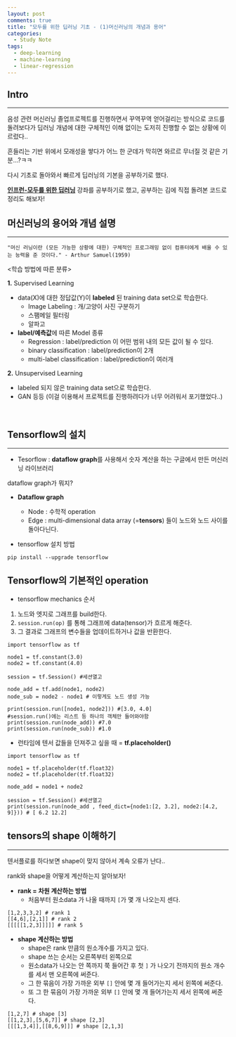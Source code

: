 ```yaml
---
layout: post
comments: true
title: "모두를 위한 딥러닝 기초 - (1)머신러닝의 개념과 용어"
categories:
  - Study Note
tags:
  - deep-learning
  - machine-learning
  - linear-regression
---
```


## Intro
---

음성 관련 머신러닝 졸업프로젝트를 진행하면서 꾸역꾸역 얻어걸리는 방식으로 코드를 돌려보다가 딥러닝 개념에 대한 구체적인 이해 없이는 도저히 진행할 수 없는 상황에 이르렀다..

흔들리는 기반 위에서 모래성을 쌓다가 어느 한 군데가 막히면 와르르 무너질 것 같은 기분...?ㅋㅋ

다시 기초로 돌아와서 빠르게 딥러닝의 기본을 공부하기로 했다.

<a href="https://www.inflearn.com/course/%EA%B8%B0%EB%B3%B8%EC%A0%81%EC%9D%B8-%EB%A8%B8%EC%8B%A0%EB%9F%AC%EB%8B%9D-%EB%94%A5%EB%9F%AC%EB%8B%9D-%EA%B0%95%EC%A2%8C/">**인프런-모두를 위한 딥러닝**</a> 강좌를 공부하기로 했고, 공부하는 김에 직접 돌려본 코드로 정리도 해보자!

## 머신러닝의 용어와 개념 설명
---
```
"머신 러닝이란 (모든 가능한 상황에 대한) 구체적인 프로그래밍 없이 컴퓨터에게 배울 수 있는 능력을 준 것이다." - Arthur Samuel(1959)
```

<학습 방법에 따른 분류>

**1.** Supervised Learning

- data(X)에 대한 정답값(Y)이 **labeled** 된 training data set으로 학습한다.
    - Image Labeling : 개/고양이 사진 구분하기
    - 스팸메일 필터링
    - 알파고
- **label/예측값**에 따른 Model 종류
    - Regression : label/prediction 이 어떤 범위 내의 모든 값이 될 수 있다.
    - binary classification : label/prediction이 2개
    - multi-label classification : label/prediction이 여러개 

**2.** Unsupervised Learning
- labeled 되지 않은 training data set으로 학습한다.
- GAN 등등 (이걸 이용해서 프로젝트를 진행하려다가 너무 어려워서 포기했었다..)

<br>

## Tensorflow의 설치
---
- Tesorflow : **dataflow graph**를 사용해서 숫자 계산을 하는 구글에서 만든 머신러닝 라이브러리

dataflow graph가 뭐지?

- **Dataflow graph**
    - Node : 수학적 operation
    - Edge : multi-dimensional data array (=**tensors**) 들이 노드와 노드 사이를 돌아다닌다.

- tensorflow 설치 방법
```
pip install --upgrade tensorflow
```

## Tensorflow의 기본적인 operation

- tensorflow mechanics 순서
1. 노드와 엣지로 그래프를 build한다.
2. `session.run(op)` 를 통해 그래프에 data(tensor)가 흐르게 해준다.
3. 그 결과로 그래프의 변수들을 업데이트하거나 값을 반환한다.

```
import tensorflow as tf

node1 = tf.constant(3.0)
node2 = tf.constant(4.0)

session = tf.Session() #세션열고

node_add = tf.add(node1, node2)
node_sub = node2 - node1 # 이렇게도 노드 생성 가능

print(session.run([node1, node2])) #[3.0, 4.0] 
#session.run()에는 리스트 등 하나의 객체만 들어와야함
print(session.run(node_add)) #7.0
print(session.run(node_sub)) #1.0

```

- 런타임에 텐서 값들을 던져주고 싶을 때 = **tf.placeholder()**

```
import tensorflow as tf

node1 = tf.placeholder(tf.float32)
node2 = tf.placeholder(tf.float32)

node_add = node1 + node2

session = tf.Session() #세션열고
print(session.run(node_add , feed_dict={node1:[2, 3.2], node2:[4.2, 9]})) # [ 6.2 12.2]

```

## tensors의 shape 이해하기
---
텐서플로를 하다보면 shape이 맞지 않아서 계속 오류가 난다..

rank와 shape을 어떻게 계산하는지 알아보자!

- **rank = 차원 계산하는 방법**
    - 처음부터 원소data 가 나올 때까지 `[`가 몇 개 나오는지 센다.

```
[1,2,3,3,2] # rank 1
[[4,6],[2,1]] # rank 2
[[[[[1,2,3]]]]] # rank 5
```

- **shape 계산하는 방법**
    - shape은 rank 만큼의 원소개수를 가지고 있다.
    - shape 쓰는 순서는 오른쪽부터 왼쪽으로
    - 원소data가 나오는 안 쪽까지 쭉 들어간 후 첫 `]` 가 나오기 전까지의 원소 개수를 세서 맨 오른쪽에 써준다.
    - 그 한 묶음이 가장 가까운 외부 `[]` 안에 몇 개 들어가는지 세서 왼쪽에 써준다.
    - 또 그 한 묶음이 가장 가까운 외부 `[]` 안에 몇 개 들어가는지 세서 왼쪽에 써준다.

```
[1,2,7] # shape [3]
[[1,2,3],[5,6,7]] # shape [2,3]
[[[1,3,4]],[[8,6,9]]] # shape [2,1,3]
```
<br>

<br>

